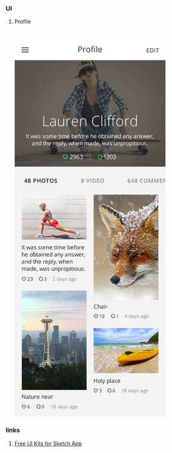 ### UI

1. Profile

	![](img/social-7.png)


### links

1. [Free UI Kits for Sketch App](http://designmodo.com/gui-sketch-app/)